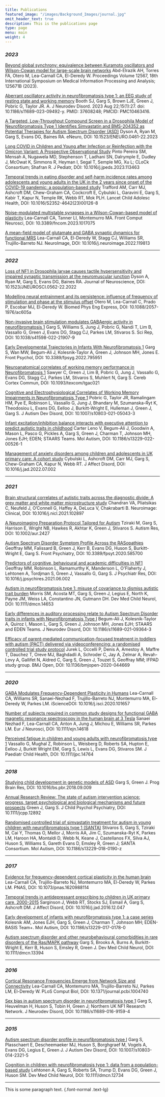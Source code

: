 ```yaml
---
title: Publications
featured_image: "/images/Background_Images/journal.jpg"
omit_header_text: true
description: This is the publications page
type: page
menu: main
weight: 4
---
```


### _2023_

[Beyond global synchrony: equivalence between Kuramoto oscillators and Wilson-Cowan model for large-scale brain networks](https://doi.org/10.1117/12.2670120)
Abd-Elrazik AH, Torres FA, Otero M, Lea-Carnall CA, El-Deredy W. Proceedings Volume 12567, 18th International Symposium on Medical Information Processing and Analysis; 125671B (2023).

[Aberrant oscillatory activity in neurofibromatosis type 1: an EEG study of resting state and working memory](https://doi.org/10.1186/s11689-023-09492-y) Booth SJ, Garg S, Brown LJE, Green J, Pobric G, Taylor JR. A. J Neurodev Disord. 2023 Aug 22;15(1):27. doi: 10.1186/s11689-023-09492-y. PMID: 37608248; PMCID: PMC10463416.

[A Targeted, Low-Throughput Compound Screen in a Drosophila Model of Neurofibromatosis Type 1 Identifies Simvastatin and BMS-204352 as Potential Therapies for Autism Spectrum Disorder (ASD)](https://doi.org/10.1523/ENEURO.0461-22.2023) Dyson A, Ryan M, Garg S, Evans DG, Baines RA. eNeuro, DOI: 10.1523/ENEURO.0461-22.2023

[Long COVID in Children and Young after Infection or Reinfection with the Omicron Variant: A Prospective Observational Study](https://doi.org/10.1016/j.jpeds.2023.113463) Pinto Pereira SM, Mensah A, Nugawela MD, Stephenson T, Ladhani SN, Dalrymple E, Dudley J, McOwat K, Simmons R, Heyman I, Segal T, Semple MG, Xu L; CLoCk Consortium; Shafran R. J Pediatr, DOI: 10.1016/j.jpeds.2023.113463

[Temporal trends in eating disorder and self-harm incidence rates among adolescents and young adults in the UK in the 2 years since onset of the COVID-19 pandemic: a population-based study](<https://doi.org/10.1016/S2352-4642(23)00126-8>) Trafford AM, Carr MJ, Ashcroft DM, Chew-Graham CA, Cockcroft E, Cybulski L, Garavini E, Garg S, Kabir T, Kapur N, Temple RK, Webb RT, Mok PLH. Lancet Child Adolesc Health, DOI: 10.1016/S2352-4642(23)00126-8

[Noise-modulated multistable synapses in a Wilson-Cowan-based model of plasticity](https://www.frontiersin.org/articles/10.3389/fncom.2023.1017075/full) Lea-Carnall CA, Tanner LI, Montemurro MA. Front Comput Neurosci, DOI: 10.3389/fncom.2023.1017075

[A mean-field model of glutamate and GABA synaptic dynamics for functional MRS](https://www.sciencedirect.com/science/article/pii/S105381192200934X)
Lea-Carnall CA, El-Deredy W, Stagg CJ, Williams SR, Trujillo-Barreto NJ.
NeuroImage, DOI: 10.1016/j.neuroimage.2022.119813

---

### _2022_

[Loss of NF1 in Drosophila larvae causes tactile hypersensitivity and impaired synaptic transmission at the neuromuscular junction](https://www.jneurosci.org/content/42/50/9450.abstract)
Dyson A, Ryan M, Garg S, Evans DG, Baines RA.
Journal of Neuroscience, DOI: 10.1523/JNEUROSCI.0562-22.2022

[Modelling neural entrainment and its persistence: influence of frequency of stimulation and phase at the stimulus offset](https://iopscience.iop.org/article/10.1088/2057-1976/ac605a) Otero M, Lea-Carnall C, Prado P, Escobar MJ, El-Deredy W. Biomed Phys Eng Express, DOI: 10.1088/2057-1976/ac605a

[Non-invasive brain stimulation modulates GABAergic activity in neurofibromatosis 1](https://doi.org/10.1038/s41598-022-21907-9) Garg S, Williams S, Jung J, Pobric G, Nandi T, Lim B, Vassallo G, Green J, Evans DG, Stagg CJ, Parkes LM, Stivaros S. Sci Rep, DOI: 10.1038/s41598-022-21907-9

[Early Developmental Trajectories in Infants With Neurofibromatosis 1](https://doi.org/10.3389/fpsyg.2022.795951) Garg S, Wan MW, Begum-Ali J, Kolesnik-Taylor A, Green J, Johnson MH, Jones E. Front Psychol, DOI: 10.3389/fpsyg.2022.795951

[Neuroanatomical correlates of working memory performance in Neurofibromatosis 1](https://doi.org/10.1093/texcom/tgac021) Sawyer C, Green J, Lim B, Pobric G, Jung J, Vassallo G, Evans DG, Stagg CJ, Parkes LM, Stivaros S, Muhlert N, Garg S. Cereb Cortex Commun, DOI: 10.1093/texcom/tgac021

[Cognitive and Electrophysiological Correlates of Working Memory Impairments in Neurofibromatosis Type 1](https://doi.org/10.1007/s10803-021-05043-3) Pobric G, Taylor JR, Ramalingam HM, Pye E, Robinson L, Vassallo G, Jung J, Bhandary M, Szumanska-Ryt K, Theodosiou L, Evans DG, Eelloo J, Burkitt-Wright E, Hulleman J, Green J, Garg S. J Autism Dev Disord, DOI: 10.1007/s10803-021-05043-3

[Infant excitation/inhibition balance interacts with executive attention to predict autistic traits in childhood](https://doi.org/10.1186/s13229-022-00526-1) Carter Leno V, Begum-Ali J, Goodwin A, Mason L, Pasco G, Pickles A, Garg S, Green J, Charman T, Johnson MH, Jones EJH; EDEN; STAARS Teams. Mol Autism, DOI: 10.1186/s13229-022-00526-1

[Management of anxiety disorders among children and adolescents in UK primary care: A cohort study](https://doi.org/10.1016/j.jad.2022.07.002) Cybulski L, Ashcroft DM, Carr MJ, Garg S, Chew-Graham CA, Kapur N, Webb RT. J Affect Disord, DOI: 10.1016/j.jad.2022.07.002

---

### _2021_

[Brain structural correlates of autistic traits across the diagnostic divide: A grey matter and white matter microstructure study](https://www.ncbi.nlm.nih.gov/pmc/articles/PMC8641248/) Chandran VA, Pliatsikas C, Neufeld J, O’Connell G, Haffey A, DeLuca V, Chakrabarti B. Neuroimage: Clinical, DOI: 10.1016/j.nicl.2021.102897

[A Neuroimaging Preparation Protocol Tailored for Autism](https://doi.org/10.1002/aur.2427) Tziraki M, Garg S, Harrison E, Wright NB, Hawkes R, Akhtar K, Green J, Stivaros S. Autism Res, DOI: 10.1002/aur.2427

[Autism Spectrum Disorder Symptom Profile Across the RASopathies](https://doi.org/10.3389/fpsyt.2020.585700) Geoffray MM, Falissard B, Green J, Kerr B, Evans DG, Huson S, Burkitt-Wright E, Garg S. Front Psychiatry, DOI: 10.3389/fpsyt.2020.585700

[Predictors of cognitive, behavioural and academic difficulties in NF1](https://doi.org/10.1016/j.jpsychires.2021.06.002) Geoffray MM, Robinson L, Ramamurthy K, Manderson L, O'Flaherty J, Lehtonen A, Tordjman S, Green J, Vassallo G, Garg S. J Psychiatr Res, DOI: 10.1016/j.jpsychires.2021.06.002

[Autism in neurofibromatosis type 1: misuse of covariance to dismiss autistic trait burden](https://doi.org/10.1111/dmcn.14653) Morris SM, Acosta MT, Garg S, Green J, Legius E, North K, Payne JM, Weiss LA, Constantino JN, Gutmann DH. Dev Med Child Neurol, DOI: 10.1111/dmcn.14653

[Early differences in auditory processing relate to Autism Spectrum Disorder traits in infants with Neurofibromatosis Type I](https://doi.org/10.1186/s11689-021-09364-3) Begum-Ali J, Kolesnik-Taylor A, Quiroz I, Mason L, Garg S, Green J, Johnson MH, Jones EJH; STAARS and EDEN Teams. J Neurodev Disord, DOI: 10.1186/s11689-021-09364-3

[Efficacy of parent-mediated communication-focused treatment in toddlers with autism (PACT) delivered via videoconferencing: a randomised controlled trial study protocol](https://doi.org/10.1136/bmjopen-2020-044669) Jurek L, Occelli P, Denis A, Amestoy A, Maffre T, Dauchez T, Oreve MJ, Baghdadli A, Schroder C, Jay A, Zelmar A, Revah-Levy A, Gallifet N, Aldred C, Garg S, Green J, Touzet S, Geoffray MM; IFPAD study group. BMJ Open, DOI: 10.1136/bmjopen-2020-044669

---

### _2020_

[GABA Modulates Frequency-Dependent Plasticity in Humans](<https://www.cell.com/iscience/fulltext/S2589-0042(20)30849-X>)
Lea-Carnall CA, Williams SR, Sanaei-Nezhad F, Trujillo-Barreto NJ, Montemurro MA, El-Deredy W, Parkes LM.
iScienceDOI: 10.1016/j.isci.2020.101657

[Number of subjects required in common study designs for functional GABA magnetic resonance spectroscopy in the human brain at 3 Tesla](https://onlinelibrary.wiley.com/doi/10.1111/ejn.14618) Sanaei Nezhad F, Lea-Carnall CA, Anton A, Jung J, Michou E, Williams SR, Parkes LM. Eur J Neurosci, DOI: 10.1111/ejn.14618

[Perceived fatigue in children and young adults with neurofibromatosis type 1](https://doi.org/10.1111/jpc.14764) Vassallo G, Mughal Z, Robinson L, Weisberg D, Roberts SA, Hupton E, Eelloo J, Burkitt Wright EM, Garg S, Lewis L, Evans DG, Stivaros SM. J Paediatr Child Health, DOI: 10.1111/jpc.14764

---

### _2018_

[Studying child development in genetic models of ASD](https://doi.org/10.1016/bs.pbr.2018.09.009) Garg S, Green J. Prog Brain Res, DOI: 10.1016/bs.pbr.2018.09.009

[Annual Research Review: The state of autism intervention science: progress, target psychological and biological mechanisms and future prospects](https://doi.org/10.1111/jcpp.12892) Green J, Garg S. J Child Psychol Psychiatry, DOI: 10.1111/jcpp.12892

[Randomised controlled trial of simvastatin treatment for autism in young children with neurofibromatosis type 1 (SANTA)](https://doi.org/10.1186/s13229-018-0190-z) Stivaros S, Garg S, Tziraki M, Cai Y, Thomas O, Mellor J, Morris AA, Jim C, Szumanska-Ryt K, Parkes LM, Haroon HA, Montaldi D, Webb N, Keane J, Castellanos FX, Silva AJ, Huson S, Williams S, Gareth Evans D, Emsley R, Green J; SANTA Consortium. Mol Autism, DOI: 10.1186/s13229-018-0190-z

---

### _2017_

[Evidence for frequency-dependent cortical plasticity in the human brain](https://www.pnas.org/doi/full/10.1073/pnas.1620988114) Lea-Carnall CA, Trujillo-Barreto NJ, Montemurro MA, El-Deredy W, Parkes LM. PNAS, DOI: 10.1073/pnas.1620988114

[Temporal trends in antidepressant prescribing to children in UK primary care, 2000-2015](https://doi.org/10.1016/j.jad.2016.12.047) Sarginson J, Webb RT, Stocks SJ, Esmail A, Garg S, Ashcroft DM. J Affect Disord, DOI: 10.1016/j.jad.2016.12.047

[Early development of infants with neurofibromatosis type 1: a case series](https://doi.org/10.1186/s13229-017-0178-0) Kolesnik AM, Jones EJH, Garg S, Green J, Charman T, Johnson MH; EDEN-BASIS Team+. Mol Autism, DOI: 10.1186/s13229-017-0178-0

[Autism spectrum disorder and other neurobehavioural comorbidities in rare disorders of the Ras/MAPK pathway](https://doi.org/10.1111/dmcn.13394) Garg S, Brooks A, Burns A, Burkitt-Wright E, Kerr B, Huson S, Emsley R, Green J. Dev Med Child Neurol, DOI: 10.1111/dmcn.13394

---

### _2016_

[Cortical Resonance Frequencies Emerge from Network Size and Connectivity](https://journals.plos.org/ploscompbiol/article?id=10.1371/journal.pcbi.1004740) Lea-Carnall CA, Montemurro MA, Trujillo-Barreto NJ, Parkes LM, El-Deredy W. PLoS Comput Biol, DOI: 10.1371/journal.pcbi.1004740

[Sex bias in autism spectrum disorder in neurofibromatosis type 1](https://doi.org/10.1186/s11689-016-9159-4) Garg S, Heuvelman H, Huson S, Tobin H, Green J; Northern UK NF1 Research Network. J Neurodev Disord, DOI: 10.1186/s11689-016-9159-4

---

### _2015_

[Autism spectrum disorder profile in neurofibromatosis type I](https://doi.org/10.1007/s10803-014-2321-5) Garg S, Plasschaert E, Descheemaeker MJ, Huson S, Borghgraef M, Vogels A, Evans DG, Legius E, Green J. J Autism Dev Disord, DOI: 10.1007/s10803-014-2321-5

[Cognition in children with neurofibromatosis type 1: data from a population-based study](https://doi.org/10.1111/dmcn.12734) Lehtonen A, Garg S, Roberts SA, Trump D, Evans DG, Green J, Huson SM. Dev Med Child Neurol, DOI: 10.1111/dmcn.12734

---

<p>This is some paragraph text.
{.font-normal .text-lg}</p>
